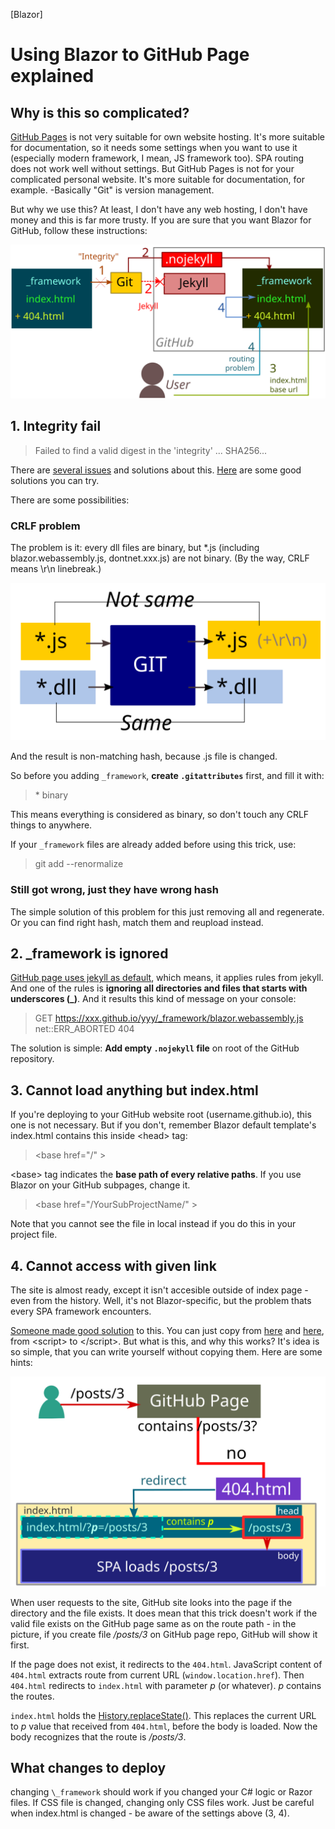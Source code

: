 [Blazor]
# Using Blazor to GitHub Page explained
## Why is this so complicated?

[GitHub Pages](https://github.io/) is not very suitable for own website hosting. It's more suitable for documentation, so it needs some settings when you want to use it (especially modern framework, I mean, JS framework too). SPA routing does not work well without settings. But GitHub Pages is not for your complicated personal website. It's more suitable for documentation, for example. -Basically "Git" is version management.

But why we use this? At least, I don't have any web hosting, I don't have money and this is far more trusty. If you are sure that you want Blazor for GitHub, follow these instructions:

![Overview of the solution](files/blazor-to-github-page/0.svg)

## 1. Integrity fail

> Failed to find a valid digest in the 'integrity' ... SHA256...

There are [several issues](https://github.com/dotnet/aspnetcore/issues/19907) and solutions about this. [Here](https://github.com/dotnet/aspnetcore/issues/19796) are some good solutions you can try.

There are some possibilities:

### CRLF problem

The problem is it: every dll files are binary, but *.js (including blazor.webassembly.js, dontnet.xxx.js) are not binary. (By the way, CRLF means \r\n linebreak.)

![Git adds automatically CRLF to non-binary file, so the result doesn't match](files/blazor-to-github-page/1.svg)

And the result is non-matching hash, because .js file is changed.

So before you adding `_framework`, **create `.gitattributes`** first, and fill it with:

> \* binary

This means everything is considered as binary, so don't touch any CRLF things to anywhere.

If your `_framework` files are already added before using this trick, use:
> git add --renormalize

### Still got wrong, just they have wrong hash

The simple solution of this problem for this just removing all and regenerate. Or you can find right hash, match them and reupload instead.

## 2. \_framework is ignored

[GitHub page uses jekyll as default](https://help.github.com/en/github/working-with-github-pages/about-github-pages-and-jekyll), which means, it applies rules from jekyll. And one of the rules is **ignoring all directories and files that starts with underscores (\_)**. And it results this kind of message on your console:

> GET https://xxx.github.io/yyy/_framework/blazor.webassembly.js net::ERR_ABORTED 404

The solution is simple: **Add empty `.nojekyll` file** on root of the GitHub repository.

## 3. Cannot load anything but index.html

If you're deploying to your GitHub website root (username.github.io), this one is not necessary. But if you don't, remember Blazor default template's index.html contains this inside &lt;head&gt; tag:

> &lt;base href=&quot;\/&quot; &gt;

&lt;base&gt; tag indicates the **base path of every relative paths**. If you use Blazor on your GitHub subpages, change it.

> &lt;base href=&quot;\/YourSubProjectName\/&quot; &gt;

Note that you cannot see the file in local instead if you do this in your project file.

## 4. Cannot access with given link

The site is almost ready, except it isn't accesible outside of index page - even from the history. Well, it's not Blazor-specific, but the problem thats every SPA framework encounters.

[Someone made good solution](https://github.com/rafrex/spa-github-pages) to this. You can just copy from [here](https://github.com/rafrex/spa-github-pages/blob/gh-pages/index.html) and [here](https://github.com/rafrex/spa-github-pages/blob/gh-pages/404.html), from &lt;script&gt; to &lt;\/script&gt;. But what is this, and why this works? It's idea is so simple, that you can write yourself without copying them. Here are some hints:

![the query string p does the trick by passing route](files/blazor-to-github-page/2.svg)

When user requests to the site, GitHub site looks into the page if the directory and the file exists. It does mean that this trick doesn't work if the valid file exists on the GitHub page same as on the route path - in the picture, if you create file */posts/3* on GitHub page repo, GitHub will show it first.

If the page does not exist, it redirects to the `404.html`. JavaScript content of `404.html` extracts route from current URL (`window.location.href`). Then `404.html` redirects to `index.html` with parameter *p* (or whatever). *p* contains the routes.

`index.html` holds the [History.replaceState()](https://developer.mozilla.org/en-US/docs/Web/API/History/replaceState). This replaces the current URL to *p* value that received from `404.html`, before the body is loaded. Now the body recognizes that the route is */posts/3*.

## What changes to deploy

changing `\_framework` should work if you changed your C# logic or Razor files. If CSS file is changed, changing only CSS files work. Just be careful when index.html is changed - be aware of the settings above (3, 4).